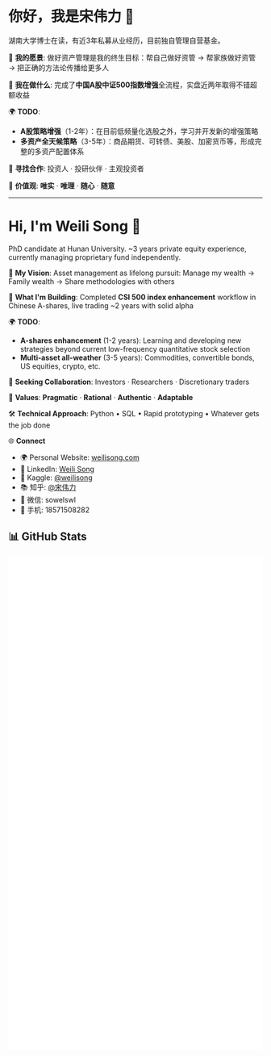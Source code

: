 # 你好，我是宋伟力 👋

湖南大学博士在读，有近3年私募从业经历，目前独自管理自营基金。

🎯 **我的愿景**: 做好资产管理是我的终生目标：帮自己做好资管 → 帮家族做好资管 → 把正确的方法论传播给更多人

🚀 **我在做什么**: 完成了**中国A股中证500指数增强**全流程，实盘近两年取得不错超额收益

🌍 **TODO**:
- **A股策略增强**（1-2年）：在目前低频量化选股之外，学习并开发新的增强策略
- **多资产全天候策略**（3-5年）：商品期货、可转债、美股、加密货币等，形成完整的多资产配置体系

🤝 **寻找合作**: 投资人 · 投研伙伴 · 主观投资者

💭 **价值观**: **唯实** · **唯理** · **随心** · **随意**

---

# Hi, I'm Weili Song 👋

PhD candidate at Hunan University. ~3 years private equity experience, currently managing proprietary fund independently.

🎯 **My Vision**: Asset management as lifelong pursuit: Manage my wealth → Family wealth → Share methodologies with others

🚀 **What I'm Building**: Completed **CSI 500 index enhancement** workflow in Chinese A-shares, live trading ~2 years with solid alpha

🌍 **TODO**:
- **A-shares enhancement** (1-2 years): Learning and developing new strategies beyond current low-frequency quantitative stock selection
- **Multi-asset all-weather** (3-5 years): Commodities, convertible bonds, US equities, crypto, etc.

🤝 **Seeking Collaboration**: Investors · Researchers · Discretionary traders

💭 **Values**: **Pragmatic** · **Rational** · **Authentic** · **Adaptable**

🛠️ **Technical Approach**: Python • SQL • Rapid prototyping • Whatever gets the job done

🌐 **Connect**
- 🌍 Personal Website: [weilisong.com](https://weilisong.com)
- 💼 LinkedIn: [Weili Song](https://linkedin.com/in/weilisong)
- 🏅 Kaggle: [@weilisong](https://kaggle.com/weilisong)
- 📚 知乎: [@宋伟力](https://zhihu.com/people/weilisong)
- 💬 微信: sowelswl
- 📱 手机: 18571508282

## 📊 GitHub Stats

![Metrics](https://raw.githubusercontent.com/sowelswl/sowelswl/main/metrics.svg)